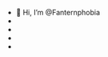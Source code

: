 - 👋 Hi, I’m @Fanternphobia
- 
- 
- 
- 

<!---
Fanternphobia/Fanternphobia is a ✨ special ✨ repository because its `README.md` (this file) appears on your GitHub profile.
You can click the Preview link to take a look at your changes.
--->
